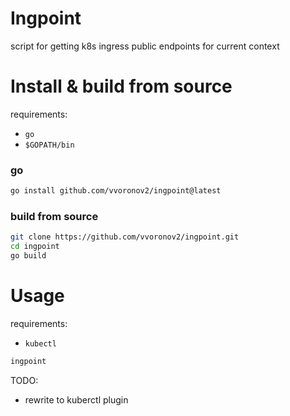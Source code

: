 # Ingpoint

script for getting k8s ingress public endpoints for current context

# Install & build from source
requirements:
- `go`
- `$GOPATH/bin`

### go
```sh
go install github.com/vvoronov2/ingpoint@latest
```

### build from source
```sh
git clone https://github.com/vvoronov2/ingpoint.git
cd ingpoint
go build
```

# Usage
requirements:
- `kubectl`

```sh
ingpoint
```

TODO:
- rewrite to kuberctl plugin
